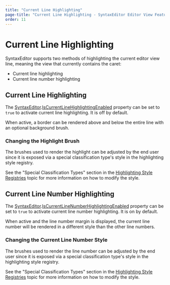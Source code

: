 ```yaml
---
title: "Current Line Highlighting"
page-title: "Current Line Highlighting - SyntaxEditor Editor View Features"
order: 11
---
```

# Current Line Highlighting

SyntaxEditor supports two methods of highlighting the current editor view line, meaning the view that currently contains the caret:
- Current line highlighting
- Current line number highlighting

## Current Line Highlighting

The [SyntaxEditor](xref:@ActiproUIRoot.Controls.SyntaxEditor.SyntaxEditor).[IsCurrentLineHighlightingEnabled](xref:@ActiproUIRoot.Controls.SyntaxEditor.SyntaxEditor.IsCurrentLineHighlightingEnabled) property can be set to `true` to activate current line highlighting.  It is off by default.

When active, a border can be rendered above and below the entire line with an optional background brush.

### Changing the Highlight Brush

The brushes used to render the highlight can be adjusted by the end user since it is exposed via a special classification type's style in the highlighting style registry.

See the "Special Classification Types" section in the [Highlighting Style Registries](../styles/highlighting-style-registries.md) topic for more information on how to modify the style.

## Current Line Number Highlighting

The [SyntaxEditor](xref:@ActiproUIRoot.Controls.SyntaxEditor.SyntaxEditor).[IsCurrentLineNumberHighlightingEnabled](xref:@ActiproUIRoot.Controls.SyntaxEditor.SyntaxEditor.IsCurrentLineHighlightingEnabled) property can be set to `true` to activate current line number highlighting.  It is on by default.

When active and the line number margin is displayed, the current line number will be rendered in a different style than the other line numbers.

### Changing the Current Line Number Style

The brushes used to render the line number can be adjusted by the end user since it is exposed via a special classification type's style in the highlighting style registry.

See the "Special Classification Types" section in the [Highlighting Style Registries](../styles/highlighting-style-registries.md) topic for more information on how to modify the style.